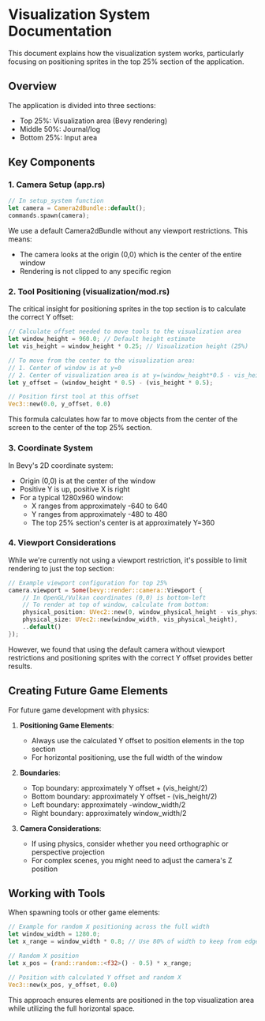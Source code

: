 # Visualization System Documentation

This document explains how the visualization system works, particularly focusing on positioning sprites in the top 25% section of the application.

## Overview

The application is divided into three sections:
- Top 25%: Visualization area (Bevy rendering)
- Middle 50%: Journal/log
- Bottom 25%: Input area

## Key Components

### 1. Camera Setup (app.rs)

```rust
// In setup_system function
let camera = Camera2dBundle::default();
commands.spawn(camera);
```

We use a default Camera2dBundle without any viewport restrictions. This means:
- The camera looks at the origin (0,0) which is the center of the entire window
- Rendering is not clipped to any specific region

### 2. Tool Positioning (visualization/mod.rs)

The critical insight for positioning sprites in the top section is to calculate the correct Y offset:

```rust
// Calculate offset needed to move tools to the visualization area
let window_height = 960.0; // Default height estimate
let vis_height = window_height * 0.25; // Visualization height (25%)

// To move from the center to the visualization area:
// 1. Center of window is at y=0
// 2. Center of visualization area is at y=(window_height*0.5 - vis_height*0.5)
let y_offset = (window_height * 0.5) - (vis_height * 0.5);

// Position first tool at this offset
Vec3::new(0.0, y_offset, 0.0)
```

This formula calculates how far to move objects from the center of the screen to the center of the top 25% section.

### 3. Coordinate System

In Bevy's 2D coordinate system:
- Origin (0,0) is at the center of the window
- Positive Y is up, positive X is right
- For a typical 1280x960 window:
  - X ranges from approximately -640 to 640
  - Y ranges from approximately -480 to 480
  - The top 25% section's center is at approximately Y=360

### 4. Viewport Considerations

While we're currently not using a viewport restriction, it's possible to limit rendering to just the top section:

```rust
// Example viewport configuration for top 25%
camera.viewport = Some(bevy::render::camera::Viewport {
    // In OpenGL/Vulkan coordinates (0,0) is bottom-left
    // To render at top of window, calculate from bottom:
    physical_position: UVec2::new(0, window_physical_height - vis_physical_height),
    physical_size: UVec2::new(window_width, vis_physical_height),
    ..default()
});
```

However, we found that using the default camera without viewport restrictions and positioning sprites with the correct Y offset provides better results.

## Creating Future Game Elements

For future game development with physics:

1. **Positioning Game Elements**:
   - Always use the calculated Y offset to position elements in the top section
   - For horizontal positioning, use the full width of the window

2. **Boundaries**:
   - Top boundary: approximately Y offset + (vis_height/2)
   - Bottom boundary: approximately Y offset - (vis_height/2)
   - Left boundary: approximately -window_width/2
   - Right boundary: approximately window_width/2

3. **Camera Considerations**:
   - If using physics, consider whether you need orthographic or perspective projection
   - For complex scenes, you might need to adjust the camera's Z position

## Working with Tools

When spawning tools or other game elements:

```rust
// Example for random X positioning across the full width
let window_width = 1280.0;
let x_range = window_width * 0.8; // Use 80% of width to keep from edges

// Random X position
let x_pos = (rand::random::<f32>() - 0.5) * x_range;

// Position with calculated Y offset and random X
Vec3::new(x_pos, y_offset, 0.0)
```

This approach ensures elements are positioned in the top visualization area while utilizing the full horizontal space.